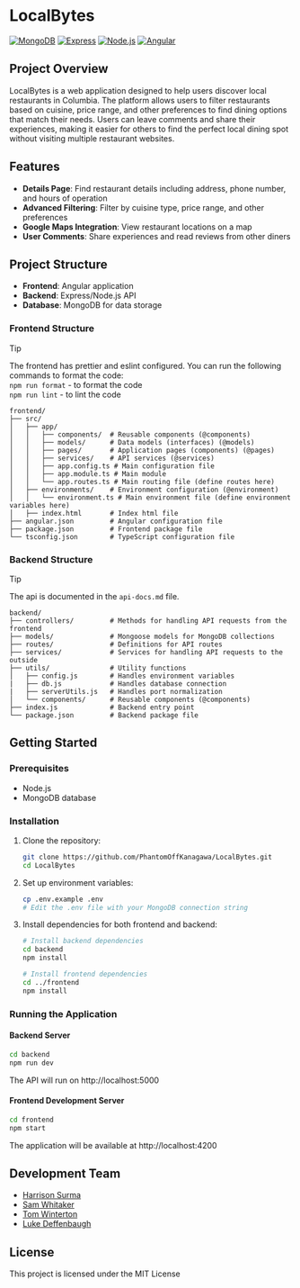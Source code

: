 # LocalBytes

[![MongoDB](https://img.shields.io/badge/MongoDB-47A248?style=for-the-badge&logo=mongodb&logoColor=white)](https://www.mongodb.com/)
[![Express](https://img.shields.io/badge/Express-000000?style=for-the-badge&logo=express&logoColor=white)](https://expressjs.com/)
[![Node.js](https://img.shields.io/badge/Node.js-339933?style=for-the-badge&logo=nodedotjs&logoColor=white)](https://nodejs.org/)
[![Angular](https://img.shields.io/badge/Angular-DD0031?style=for-the-badge&logo=angular&logoColor=white)](https://angular.io/)

## Project Overview


LocalBytes is a web application designed to help users discover local restaurants in Columbia. The platform allows users to filter restaurants based on cuisine, price range, and other preferences to find dining options that match their needs. Users can leave comments and share their experiences, making it easier for others to find the perfect local dining spot without visiting multiple restaurant websites.

## Features

- **Details Page**: Find restaurant details including address, phone number, and hours of operation
- **Advanced Filtering**: Filter by cuisine type, price range, and other preferences
- **Google Maps Integration**: View restaurant locations on a map
- **User Comments**: Share experiences and read reviews from other diners

## Project Structure

- **Frontend**: Angular application
- **Backend**: Express/Node.js API
- **Database**: MongoDB for data storage

### Frontend Structure

>[!TIP]
> The frontend has prettier and eslint configured. You can run the following commands to format the code:   
> `npm run format` - to format the code    
> `npm run lint` - to lint the code

```
frontend/
├── src/
│   ├── app/
│   │   ├── components/  # Reusable components (@components)
│   │   ├── models/      # Data models (interfaces) (@models)
│   │   ├── pages/       # Application pages (components) (@pages)
│   │   ├── services/    # API services (@services)
│   │   ├── app.config.ts # Main configuration file
│   │   ├── app.module.ts # Main module
│   │   └── app.routes.ts # Main routing file (define routes here)
│   ├── environments/    # Environment configuration (@environment)
│   │   └── environment.ts # Main environment file (define environment variables here)
│   ├── index.html       # Index html file
├── angular.json         # Angular configuration file
├── package.json         # Frontend package file
└── tsconfig.json        # TypeScript configuration file
```

### Backend Structure

>[!TIP]
> The api is documented in the `api-docs.md` file.

```
backend/
├── controllers/         # Methods for handling API requests from the frontend
├── models/              # Mongoose models for MongoDB collections
├── routes/              # Definitions for API routes
├── services/            # Services for handling API requests to the outside
├── utils/               # Utility functions
│   ├── config.js        # Handles environment variables
|   ├── db.js            # Handles database connection
|   ├── serverUtils.js   # Handles port normalization
│   └── components/      # Reusable components (@components)
├── index.js             # Backend entry point
└── package.json         # Backend package file
```

## Getting Started

### Prerequisites

- Node.js
- MongoDB database

### Installation

1. Clone the repository:
    ```bash
    git clone https://github.com/PhantomOffKanagawa/LocalBytes.git
    cd LocalBytes
    ```

2. Set up environment variables:
    ```bash
    cp .env.example .env
    # Edit the .env file with your MongoDB connection string
    ```

3. Install dependencies for both frontend and backend:
    ```bash
    # Install backend dependencies
    cd backend
    npm install

    # Install frontend dependencies
    cd ../frontend
    npm install
    ```

### Running the Application

#### Backend Server
```bash
cd backend
npm run dev
```
The API will run on http://localhost:5000

#### Frontend Development Server
```bash
cd frontend
npm start
```
The application will be available at http://localhost:4200

## Development Team

- [Harrison Surma](https://github.com/PhantomOffKanagawa)
- [Sam Whitaker](https://github.com/swhita6)
- [Tom Winterton]()
- [Luke Deffenbaugh](https://github.com/Spidious)

## License

This project is licensed under the MIT License